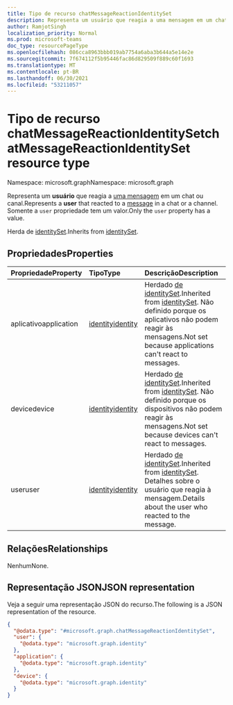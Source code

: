 ```yaml
---
title: Tipo de recurso chatMessageReactionIdentitySet
description: Representa um usuário que reagia a uma mensagem em um chat ou canal.
author: RamjotSingh
localization_priority: Normal
ms.prod: microsoft-teams
doc_type: resourcePageType
ms.openlocfilehash: 086cca8963bbb019ab7754a6aba3b644a5e14e2e
ms.sourcegitcommit: 7f674112f5b95446fac86d829509f889c60f1693
ms.translationtype: MT
ms.contentlocale: pt-BR
ms.lasthandoff: 06/30/2021
ms.locfileid: "53211057"
---
```

# <a name="chatmessagereactionidentityset-resource-type"></a><span data-ttu-id="dc4b7-103">Tipo de recurso chatMessageReactionIdentitySet</span><span class="sxs-lookup"><span data-stu-id="dc4b7-103">chatMessageReactionIdentitySet resource type</span></span>

<span data-ttu-id="dc4b7-104">Namespace: microsoft.graph</span><span class="sxs-lookup"><span data-stu-id="dc4b7-104">Namespace: microsoft.graph</span></span>

<span data-ttu-id="dc4b7-105">Representa um **usuário** que reagia a [uma mensagem](../resources/chatmessage.md) em um chat ou canal.</span><span class="sxs-lookup"><span data-stu-id="dc4b7-105">Represents a **user** that reacted to a [message](../resources/chatmessage.md) in a chat or a channel.</span></span> <span data-ttu-id="dc4b7-106">Somente a `user` propriedade tem um valor.</span><span class="sxs-lookup"><span data-stu-id="dc4b7-106">Only the `user` property has a value.</span></span>


<span data-ttu-id="dc4b7-107">Herda de [identitySet](../resources/identityset.md).</span><span class="sxs-lookup"><span data-stu-id="dc4b7-107">Inherits from [identitySet](../resources/identityset.md).</span></span>

## <a name="properties"></a><span data-ttu-id="dc4b7-108">Propriedades</span><span class="sxs-lookup"><span data-stu-id="dc4b7-108">Properties</span></span>
|<span data-ttu-id="dc4b7-109">Propriedade</span><span class="sxs-lookup"><span data-stu-id="dc4b7-109">Property</span></span>|<span data-ttu-id="dc4b7-110">Tipo</span><span class="sxs-lookup"><span data-stu-id="dc4b7-110">Type</span></span>|<span data-ttu-id="dc4b7-111">Descrição</span><span class="sxs-lookup"><span data-stu-id="dc4b7-111">Description</span></span>|
|:---|:---|:---|
|<span data-ttu-id="dc4b7-112">aplicativo</span><span class="sxs-lookup"><span data-stu-id="dc4b7-112">application</span></span>|[<span data-ttu-id="dc4b7-113">identity</span><span class="sxs-lookup"><span data-stu-id="dc4b7-113">identity</span></span>](../resources/identity.md)|<span data-ttu-id="dc4b7-114">Herdado [de identitySet](../resources/identityset.md).</span><span class="sxs-lookup"><span data-stu-id="dc4b7-114">Inherited from [identitySet](../resources/identityset.md).</span></span> <span data-ttu-id="dc4b7-115">Não definido porque os aplicativos não podem reagir às mensagens.</span><span class="sxs-lookup"><span data-stu-id="dc4b7-115">Not set because applications can't react to messages.</span></span>|
|<span data-ttu-id="dc4b7-116">device</span><span class="sxs-lookup"><span data-stu-id="dc4b7-116">device</span></span>|[<span data-ttu-id="dc4b7-117">identity</span><span class="sxs-lookup"><span data-stu-id="dc4b7-117">identity</span></span>](../resources/identity.md)|<span data-ttu-id="dc4b7-118">Herdado [de identitySet](../resources/identityset.md).</span><span class="sxs-lookup"><span data-stu-id="dc4b7-118">Inherited from [identitySet](../resources/identityset.md).</span></span> <span data-ttu-id="dc4b7-119">Não definido porque os dispositivos não podem reagir às mensagens.</span><span class="sxs-lookup"><span data-stu-id="dc4b7-119">Not set because devices can't react to messages.</span></span>|
|<span data-ttu-id="dc4b7-120">user</span><span class="sxs-lookup"><span data-stu-id="dc4b7-120">user</span></span>|[<span data-ttu-id="dc4b7-121">identity</span><span class="sxs-lookup"><span data-stu-id="dc4b7-121">identity</span></span>](../resources/identity.md)|<span data-ttu-id="dc4b7-122">Herdado [de identitySet](../resources/identityset.md).</span><span class="sxs-lookup"><span data-stu-id="dc4b7-122">Inherited from [identitySet](../resources/identityset.md).</span></span> <span data-ttu-id="dc4b7-123">Detalhes sobre o usuário que reagia à mensagem.</span><span class="sxs-lookup"><span data-stu-id="dc4b7-123">Details about the user who reacted to the message.</span></span>|

## <a name="relationships"></a><span data-ttu-id="dc4b7-124">Relações</span><span class="sxs-lookup"><span data-stu-id="dc4b7-124">Relationships</span></span>
<span data-ttu-id="dc4b7-125">Nenhum</span><span class="sxs-lookup"><span data-stu-id="dc4b7-125">None.</span></span>

## <a name="json-representation"></a><span data-ttu-id="dc4b7-126">Representação JSON</span><span class="sxs-lookup"><span data-stu-id="dc4b7-126">JSON representation</span></span>
<span data-ttu-id="dc4b7-127">Veja a seguir uma representação JSON do recurso.</span><span class="sxs-lookup"><span data-stu-id="dc4b7-127">The following is a JSON representation of the resource.</span></span>
<!-- {
  "blockType": "resource",
  "@odata.type": "microsoft.graph.chatMessageReactionIdentitySet"
}
-->
``` json
{
  "@odata.type": "#microsoft.graph.chatMessageReactionIdentitySet",
  "user": {
    "@odata.type": "microsoft.graph.identity"
  },
  "application": {
    "@odata.type": "microsoft.graph.identity"
  },
  "device": {
    "@odata.type": "microsoft.graph.identity"
  }
}
```

